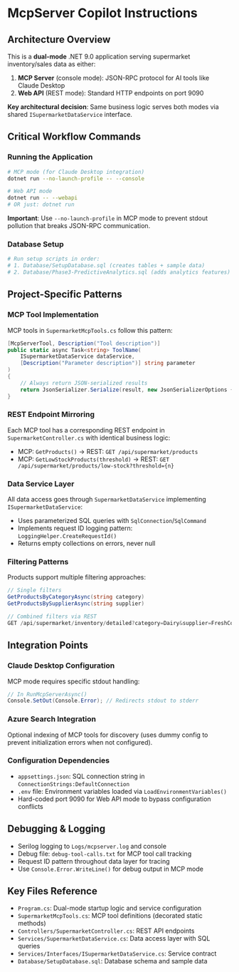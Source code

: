 # McpServer Copilot Instructions

## Architecture Overview

This is a **dual-mode** .NET 9.0 application serving supermarket inventory/sales data as either:

1. **MCP Server** (console mode): JSON-RPC protocol for AI tools like Claude Desktop
2. **Web API** (REST mode): Standard HTTP endpoints on port 9090

**Key architectural decision**: Same business logic serves both modes via shared `ISupermarketDataService` interface.

## Critical Workflow Commands

### Running the Application

```bash
# MCP mode (for Claude Desktop integration)
dotnet run --no-launch-profile -- --console

# Web API mode
dotnet run -- --webapi
# OR just: dotnet run
```

**Important**: Use `--no-launch-profile` in MCP mode to prevent stdout pollution that breaks JSON-RPC communication.

### Database Setup

```bash
# Run setup scripts in order:
# 1. Database/SetupDatabase.sql (creates tables + sample data)
# 2. Database/Phase3-PredictiveAnalytics.sql (adds analytics features)
```

## Project-Specific Patterns

### MCP Tool Implementation

MCP tools in `SupermarketMcpTools.cs` follow this pattern:

```csharp
[McpServerTool, Description("Tool description")]
public static async Task<string> ToolName(
    ISupermarketDataService dataService,
    [Description("Parameter description")] string parameter
)
{
    // Always return JSON-serialized results
    return JsonSerializer.Serialize(result, new JsonSerializerOptions { WriteIndented = true });
}
```

### REST Endpoint Mirroring

Each MCP tool has a corresponding REST endpoint in `SupermarketController.cs` with identical business logic:

- MCP: `GetProducts()` → REST: `GET /api/supermarket/products`
- MCP: `GetLowStockProducts(threshold)` → REST: `GET /api/supermarket/products/low-stock?threshold={n}`

### Data Service Layer

All data access goes through `SupermarketDataService` implementing `ISupermarketDataService`:

- Uses parameterized SQL queries with `SqlConnection`/`SqlCommand`
- Implements request ID logging pattern: `LoggingHelper.CreateRequestId()`
- Returns empty collections on errors, never null

### Filtering Patterns

Products support multiple filtering approaches:

```csharp
// Single filters
GetProductsByCategoryAsync(string category)
GetProductsBySupplierAsync(string supplier)

// Combined filters via REST
GET /api/supermarket/inventory/detailed?category=Dairy&supplier=FreshCo
```

## Integration Points

### Claude Desktop Configuration

MCP mode requires specific stdout handling:

```csharp
// In RunMcpServerAsync()
Console.SetOut(Console.Error); // Redirects stdout to stderr
```

### Azure Search Integration

Optional indexing of MCP tools for discovery (uses dummy config to prevent initialization errors when not configured).

### Configuration Dependencies

- `appsettings.json`: SQL connection string in `ConnectionStrings:DefaultConnection`
- `.env` file: Environment variables loaded via `LoadEnvironmentVariables()`
- Hard-coded port 9090 for Web API mode to bypass configuration conflicts

## Debugging & Logging

- Serilog logging to `Logs/mcpserver.log` and console
- Debug file: `debug-tool-calls.txt` for MCP tool call tracking
- Request ID pattern throughout data layer for tracing
- Use `Console.Error.WriteLine()` for debug output in MCP mode

## Key Files Reference

- `Program.cs`: Dual-mode startup logic and service configuration
- `SupermarketMcpTools.cs`: MCP tool definitions (decorated static methods)
- `Controllers/SupermarketController.cs`: REST API endpoints
- `Services/SupermarketDataService.cs`: Data access layer with SQL queries
- `Services/Interfaces/ISupermarketDataService.cs`: Service contract
- `Database/SetupDatabase.sql`: Database schema and sample data

